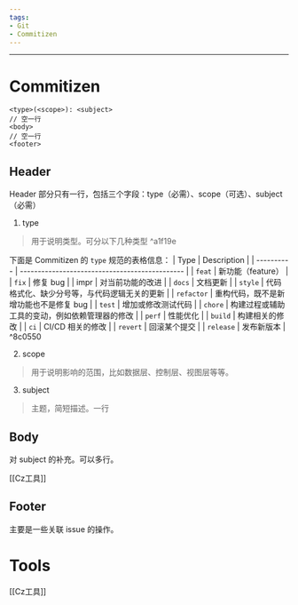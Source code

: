 ```yaml
---
tags:
- Git
- Commitizen
---
```

---
# Commitizen
```
<type>(<scope>): <subject>
// 空一行
<body>
// 空一行
<footer>
```
## Header

Header 部分只有一行，包括三个字段：type（必需）、scope（可选）、subject（必需）
1. type
> 用于说明类型。可分以下几种类型 ^a1f19e

下面是 Commitizen 的 `type` 规范的表格信息：
| Type       | Description                                    |
| ---------- | ---------------------------------------------- |
| `feat`     | 新功能（feature）                              |
| `fix`      | 修复 bug                                       |
| impr     | 对当前功能的改进                               |
| `docs`     | 文档更新                                       |
| `style`    | 代码格式化、缺少分号等，与代码逻辑无关的更新   |
| `refactor` | 重构代码，既不是新增功能也不是修复 bug         |
| `test`     | 增加或修改测试代码                             |
| `chore`    | 构建过程或辅助工具的变动，例如依赖管理器的修改 |
| `perf`     | 性能优化                                       |
| `build`    | 构建相关的修改                                 |
| `ci`       | CI/CD 相关的修改                               |
| `revert`   | 回滚某个提交                                   |
| `release`  | 发布新版本                                     |
 ^8c0550

2. scope
> 用于说明影响的范围，比如数据层、控制层、视图层等等。
3. subject
> 主题，简短描述。一行

## Body
对 subject 的补充。可以多行。

[[Cz工具]]
## Footer
主要是一些关联 issue 的操作。

# Tools
[[Cz工具]]